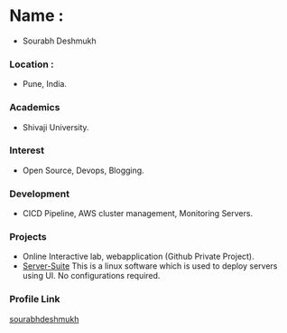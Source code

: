 # Name :
 * Sourabh Deshmukh

### Location :
 * Pune, India.

### Academics
 * Shivaji University.

### Interest
 * Open Source, Devops, Blogging.

### Development
 * CICD Pipeline, AWS cluster management, Monitoring Servers.

### Projects
 * Online Interactive lab, webapplication (Github Private Project).
 * [Server-Suite](https://github.com/Server-Suite) This is a linux software which is used to deploy servers using UI. No configurations required.

### Profile Link
[sourabhdeshmukh](https://github.com/sourabhdeshmukh)

